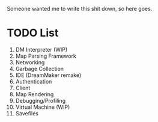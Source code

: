 Someone wanted me to write this shit down, so here goes.

# TODO List

1. DM Interpreter (WIP)
1. Map Parsing Framework
1. Networking
1. Garbage Collection
1. IDE (DreamMaker remake)
1. Authentication
1. Client
1. Map Rendering
1. Debugging/Profiling
1. Virtual Machine (WIP)
1. Savefiles
